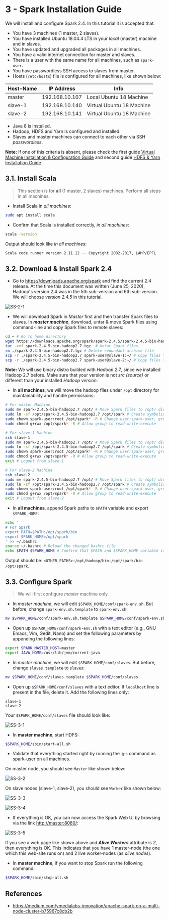 # 3 - Spark Installation Guide

We will install and configure Spark 2.4. In this tutorial it is accepted that:
- You have 3 machines (1 master, 2 slaves).
- You have installed Ubuntu 18.04.4 LTS in your *local* (master) machine and in slaves.
- You have updated and upgraded all packages in all machines.
- You have a valid internet connection for master and slaves.
- There is a user with the same name for all machines, such as ```spark-user```.
- You have passwordless SSH access to slaves from master.
- Hosts (```/etc/hosts```) file is configured for all machines, like shown below:

| Host-Name | IP Address     | Info                      |
|-----------|----------------|---------------------------|
| master    | 192.168.10.107 | Local Ubuntu 18 Machine   |
| slave-1   | 192.168.10.140 | Virtual Ubuntu 18 Machine |
| slave-2   | 192.168.10.141 | Virtual Ubuntu 18 Machine |

- Java 8 is installed.
- Hadoop, HDFS and Yarn is configured and installed.
- Slaves and master machines can connect to each other via SSH _passwordless_.

**Note:** If one of this criteria is absent, please check the first guide [Virtual Machine Installation & Configuration Guide](../1%20-%20Virtual%20Machine%20Installation%20%26%20Configuration/guide.md) and second guide [HDFS & Yarn Installation Guide](../2%20-%20HDFS%20&%20Yarn%20Installation/guide.md).

## 3.1. Install Scala
> This section is for **all** (1 master, 2 slaves) machines. Perform all steps in all machines.

- Install Scala in *all machines*:
```bash
sudo apt install scala
```

- Confirm that Scala is installed correctly, _in all machines_:
```bash
scala -version
```
Output should look like _in all machines_:
```bash
Scala code runner version 2.11.12 -- Copyright 2002-2017, LAMP/EPFL
```

## 3.2. Download & Install Spark 2.4
- Go to https://downloads.apache.org/spark and find the current 2.4 release. At the time this document was written (June 25, 2020), Hadoop's version 2.4 was in the 5th sub-version and 6th sub-version. We will choose _version 2.4.5_ in this tutorial.

![SS-2-1](./screenshots/2_download_install_spark/1.png)
- We will download Spark in *Master* first and then transfer Spark files to slaves. In ***master machine***, download, untar & move Spark files using command-line and copy Spark files to remote slaves:
```bash
cd ~ # Go to home directory
wget https://downloads.apache.org/spark/spark-2.4.5/spark-2.4.5-bin-hadoop2.7.tgz
tar -xvf spark-2.4.5-bin-hadoop2.7.tgz  # Untar Spark files
rm ./spark-2.4.5-bin-hadoop2.7.tgz # Delete redundant archive file
scp -r ./spark-2.4.5-bin-hadoop2.7 spark-user@slave-1:~/ # Copy files to slave-1
scp -r ./spark-2.4.5-bin-hadoop2.7 spark-user@slave-2:~/ # Copy files to slave-2
```
**Note:** We will use binary distro builded with _Hadoop 2.7_, since we installed Hadoop 2.7 before. Make sure that your version is not _src (source)_ or different than your installed _Hadoop version_.

- In **all machines**, we will move the hadoop files under ```/opt``` directory for maintainability and handle permissions: 
```bash
# For master Machine
sudo mv spark-2.4.5-bin-hadoop2.7 /opt/ # Move Spark files to /opt/ directory
sudo ln -sf /opt/spark-2.4.5-bin-hadoop2.7 /opt/spark # Create symbolic link for abstraction
sudo chown spark-user:root /opt/spark* -R # Change user:spark-user, group:root
sudo chmod g+rwx /opt/spark* -R # Allow group to read-write-execute

# For slave-1 Machine
ssh slave-1
sudo mv spark-2.4.5-bin-hadoop2.7 /opt/ # Move Spark files to /opt/ directory
sudo ln -sf /opt/spark-2.4.5-bin-hadoop2.7 /opt/spark # Create symbolic link for abstraction
sudo chown spark-user:root /opt/spark* -R # Change user:spark-user, group:root
sudo chmod g+rwx /opt/spark* -R # Allow group to read-write-execute
exit # Logout from slave-1

# For slave-2 Machine
ssh slave-2
sudo mv spark-2.4.5-bin-hadoop2.7 /opt/ # Move Spark files to /opt/ directory
sudo ln -sf /opt/spark-2.4.5-bin-hadoop2.7 /opt/spark # Create symbolic link for abstraction
sudo chown spark-user:root /opt/spark* -R # Change user:spark-user, group:root
sudo chmod g+rwx /opt/spark* -R # Allow group to read-write-execute
exit # Logout from slave-2
```

- In **all machines**, append Spark paths to ```$PATH``` variable and export ```$SPARK_HOME```:
```bash
echo '
# For Spark
export PATH=$PATH:/opt/spark/bin
export SPARK_HOME=/opt/spark
' >> ~/.bashrc
source ~/.bashrc # Reload the changed bashrc file
echo $PATH $SPARK_HOME # Confirm that $PATH and $SPARK_HOME variable is changed properly
```
Output should be: ```<OTHER_PATHS>:/opt/hadoop/bin:/opt/spark/bin /opt/spark```.

## 3.3. Configure Spark
> We will first configure *master* machine only.

- In *master machine*, we will edit ```$SPARK_HOME/conf/spark-env.sh```. But before, change ```spark-env.sh.template``` to ```spark-env.sh```:
```bash
mv $SPARK_HOME/conf/spark-env.sh.template $SPARK_HOME/conf/spark-env.sh
```

- Open up ```$SPARK_HOME/conf/spark-env.sh``` with a text editor (e.g., GNU Emacs, Vim, Gedit, Nano) and set the following parameters by appending the following lines:
```bash
export SPARK_MASTER_HOST=master
export JAVA_HOME=/usr/lib/jvm/current-java
```

- In *master machine*, we will edit ```$SPARK_HOME/conf/slaves```. But before, change ```slaves.template``` to ```slaves```:
```bash
mv $SPARK_HOME/conf/slaves.template $SPARK_HOME/conf/slaves
```

- Open up ```$SPARK_HOME/conf/slaves``` with a text editor.  If ```localhost``` line is present in the file, delete it. Add the following lines only:
```
slave-1
slave-2
```

Your ```$SPARK_HOME/conf/slaves``` file should look like:

![SS-3-1](./screenshots/3_configure_spark/1.png)

- In **master machine**, start HDFS:
```bash
$SPARK_HOME/sbin/start-all.sh
```

- Validate that everything started right by running the ```jps``` command as spark-user on all machines.

On master node, you should see ```Master``` like shown below:

![SS-3-2](./screenshots/3_configure_spark/2.png)

On slave nodes (slave-1, slave-2), you should see ```Worker``` like shown below:

![SS-3-3](./screenshots/3_configure_spark/3.png)

![SS-3-4](./screenshots/3_configure_spark/4.png)

- If everything is OK, you can now access the Spark Web UI by browsing via the link [http://master:8080/](http://master:8080/):

![SS-3-5](./screenshots/3_configure_spark/5.png)

If you see a web page like shown above and _**Alive Workers**_ attribute is _2_, then everything is OK. This indicates that you have 1 master-node (the one which this web-site runs on) and 2 live worker-nodes (as _alive nodes_).

- In **master machine**, if you want to stop Spark run the following command:
```bash
$SPARK_HOME/sbin/stop-all.sh
```

## References
* https://medium.com/ymedialabs-innovation/apache-spark-on-a-multi-node-cluster-b75967c8cb2b
